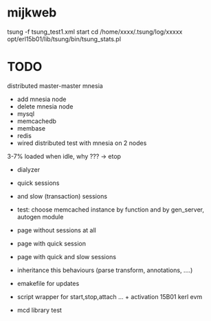 mijkweb
=======

tsung -f tsung_test1.xml start
cd /home/xxxx/.tsung/log/xxxxx
opt/erl15b01/lib/tsung/bin/tsung_stats.pl

TODO
========
distributed master-master mnesia
- add mnesia node
- delete mnesia node
- mysql
- memcachedb
- membase
- redis
- wired distributed test with mnesia on 2 nodes

3-7% loaded when idle, why ??? -> etop

- dialyzer

- quick sessions
- and slow (transaction) sessions
- test: choose memcached instance by function and by gen_server, autogen module
- page without sessions at all
- page with quick session
- page with quick and slow sessions
- inheritance this behaviours (parse transform, annotations, ....)
- emakefile for updates
- script wrapper for start,stop,attach ... + activation 15B01 kerl evm
- mcd library test
